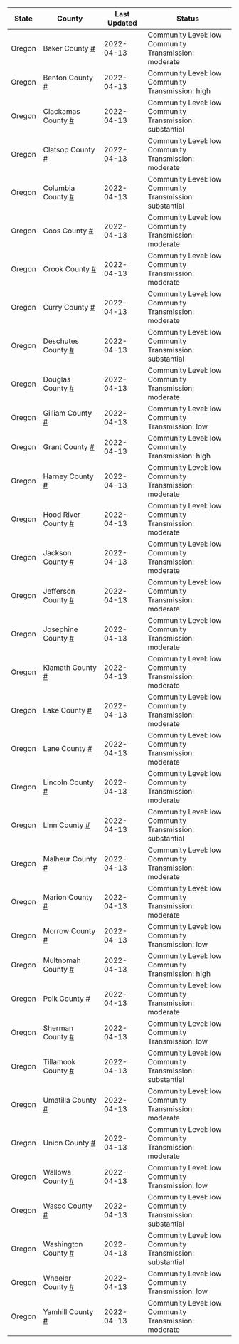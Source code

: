 State | County | Last Updated | Status
--- | --- | --- | --- 
Oregon | Baker County <a href="#baker_county">#</a> | 2022-04-13 | <a name="baker_county"></a>Community Level: low<br/>Community Transmission: moderate
Oregon | Benton County <a href="#benton_county">#</a> | 2022-04-13 | <a name="benton_county"></a>Community Level: low<br/>Community Transmission: high
Oregon | Clackamas County <a href="#clackamas_county">#</a> | 2022-04-13 | <a name="clackamas_county"></a>Community Level: low<br/>Community Transmission: substantial
Oregon | Clatsop County <a href="#clatsop_county">#</a> | 2022-04-13 | <a name="clatsop_county"></a>Community Level: low<br/>Community Transmission: moderate
Oregon | Columbia County <a href="#columbia_county">#</a> | 2022-04-13 | <a name="columbia_county"></a>Community Level: low<br/>Community Transmission: substantial
Oregon | Coos County <a href="#coos_county">#</a> | 2022-04-13 | <a name="coos_county"></a>Community Level: low<br/>Community Transmission: moderate
Oregon | Crook County <a href="#crook_county">#</a> | 2022-04-13 | <a name="crook_county"></a>Community Level: low<br/>Community Transmission: moderate
Oregon | Curry County <a href="#curry_county">#</a> | 2022-04-13 | <a name="curry_county"></a>Community Level: low<br/>Community Transmission: moderate
Oregon | Deschutes County <a href="#deschutes_county">#</a> | 2022-04-13 | <a name="deschutes_county"></a>Community Level: low<br/>Community Transmission: substantial
Oregon | Douglas County <a href="#douglas_county">#</a> | 2022-04-13 | <a name="douglas_county"></a>Community Level: low<br/>Community Transmission: moderate
Oregon | Gilliam County <a href="#gilliam_county">#</a> | 2022-04-13 | <a name="gilliam_county"></a>Community Level: low<br/>Community Transmission: low
Oregon | Grant County <a href="#grant_county">#</a> | 2022-04-13 | <a name="grant_county"></a>Community Level: low<br/>Community Transmission: high
Oregon | Harney County <a href="#harney_county">#</a> | 2022-04-13 | <a name="harney_county"></a>Community Level: low<br/>Community Transmission: moderate
Oregon | Hood River County <a href="#hood_river_county">#</a> | 2022-04-13 | <a name="hood_river_county"></a>Community Level: low<br/>Community Transmission: moderate
Oregon | Jackson County <a href="#jackson_county">#</a> | 2022-04-13 | <a name="jackson_county"></a>Community Level: low<br/>Community Transmission: moderate
Oregon | Jefferson County <a href="#jefferson_county">#</a> | 2022-04-13 | <a name="jefferson_county"></a>Community Level: low<br/>Community Transmission: moderate
Oregon | Josephine County <a href="#josephine_county">#</a> | 2022-04-13 | <a name="josephine_county"></a>Community Level: low<br/>Community Transmission: moderate
Oregon | Klamath County <a href="#klamath_county">#</a> | 2022-04-13 | <a name="klamath_county"></a>Community Level: low<br/>Community Transmission: moderate
Oregon | Lake County <a href="#lake_county">#</a> | 2022-04-13 | <a name="lake_county"></a>Community Level: low<br/>Community Transmission: moderate
Oregon | Lane County <a href="#lane_county">#</a> | 2022-04-13 | <a name="lane_county"></a>Community Level: low<br/>Community Transmission: moderate
Oregon | Lincoln County <a href="#lincoln_county">#</a> | 2022-04-13 | <a name="lincoln_county"></a>Community Level: low<br/>Community Transmission: moderate
Oregon | Linn County <a href="#linn_county">#</a> | 2022-04-13 | <a name="linn_county"></a>Community Level: low<br/>Community Transmission: substantial
Oregon | Malheur County <a href="#malheur_county">#</a> | 2022-04-13 | <a name="malheur_county"></a>Community Level: low<br/>Community Transmission: moderate
Oregon | Marion County <a href="#marion_county">#</a> | 2022-04-13 | <a name="marion_county"></a>Community Level: low<br/>Community Transmission: moderate
Oregon | Morrow County <a href="#morrow_county">#</a> | 2022-04-13 | <a name="morrow_county"></a>Community Level: low<br/>Community Transmission: low
Oregon | Multnomah County <a href="#multnomah_county">#</a> | 2022-04-13 | <a name="multnomah_county"></a>Community Level: low<br/>Community Transmission: high
Oregon | Polk County <a href="#polk_county">#</a> | 2022-04-13 | <a name="polk_county"></a>Community Level: low<br/>Community Transmission: moderate
Oregon | Sherman County <a href="#sherman_county">#</a> | 2022-04-13 | <a name="sherman_county"></a>Community Level: low<br/>Community Transmission: low
Oregon | Tillamook County <a href="#tillamook_county">#</a> | 2022-04-13 | <a name="tillamook_county"></a>Community Level: low<br/>Community Transmission: substantial
Oregon | Umatilla County <a href="#umatilla_county">#</a> | 2022-04-13 | <a name="umatilla_county"></a>Community Level: low<br/>Community Transmission: moderate
Oregon | Union County <a href="#union_county">#</a> | 2022-04-13 | <a name="union_county"></a>Community Level: low<br/>Community Transmission: moderate
Oregon | Wallowa County <a href="#wallowa_county">#</a> | 2022-04-13 | <a name="wallowa_county"></a>Community Level: low<br/>Community Transmission: low
Oregon | Wasco County <a href="#wasco_county">#</a> | 2022-04-13 | <a name="wasco_county"></a>Community Level: low<br/>Community Transmission: substantial
Oregon | Washington County <a href="#washington_county">#</a> | 2022-04-13 | <a name="washington_county"></a>Community Level: low<br/>Community Transmission: substantial
Oregon | Wheeler County <a href="#wheeler_county">#</a> | 2022-04-13 | <a name="wheeler_county"></a>Community Level: low<br/>Community Transmission: low
Oregon | Yamhill County <a href="#yamhill_county">#</a> | 2022-04-13 | <a name="yamhill_county"></a>Community Level: low<br/>Community Transmission: moderate
